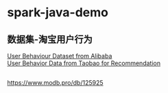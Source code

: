 # spark-java-demo

## 数据集-淘宝用户行为
[User Behaviour Dataset from Alibaba](https://tianchi.aliyun.com/dataset/dataDetail?dataId=81505)  
[User Behavior Data from Taobao for Recommendation](https://tianchi.aliyun.com/dataset/dataDetail?dataId=649)

##
https://www.modb.pro/db/125925